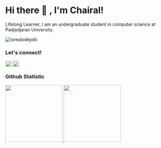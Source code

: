 # <summary><strong>Hi there :wave: , I'm Chairal!</strong></summary>
Lifelong Learner, I am an undergraduate student in computer science at Padjadjaran University.
<p align="left"> <img src="https://komarev.com/ghpvc/?username=lariach&label=Profile%20views&color=0e75b6&style=flat" alt="isrealodejobi" />
</p>

### <summary><strong>Let's connect!</strong></summary>
<a href="https://www.instagram.com/chairaloct/">
  <img align="left" alt="Goo's Instagram" width="20px" src="https://simpleicons.now.sh/instagram/495f7e" />
</a>
<a href="https://www.linkedin.com/in/chairal-octavyanz/">
  <img align="left" alt="Goo's Blog" width="20px" src="https://simpleicons.now.sh/linkedin/495f7e" />
</a>

</br>


### <summary><strong>Github Statistic</strong></summary>
<p align="left">
<a href="https://github.com/lariach">
  <img height="180em" src="https://github-readme-stats-eight-theta.vercel.app/api?username=lariach&show_icons=true&theme=algolia&include_all_commits=true&count_private=true"/>
  <img height="180em" src="https://github-readme-stats-eight-theta.vercel.app/api/top-langs/?username=lariach&layout=compact&theme=algolia"/>
</a>
</p>
